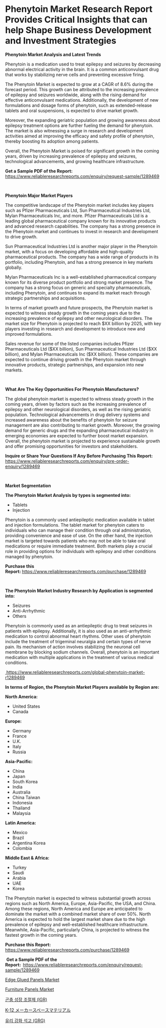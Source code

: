 <p><h1>Phenytoin Market Research Report Provides Critical Insights that can help Shape Business Development and Investment Strategies</h1></p><p><strong>Phenytoin Market Analysis and Latest Trends</strong></p>
<p><p>Phenytoin is a medication used to treat epilepsy and seizures by decreasing abnormal electrical activity in the brain. It is a common anticonvulsant drug that works by stabilizing nerve cells and preventing excessive firing.</p><p>The Phenytoin Market is expected to grow at a CAGR of 8.6% during the forecast period. This growth can be attributed to the increasing prevalence of epilepsy and seizures worldwide, along with the rising demand for effective anticonvulsant medications. Additionally, the development of new formulations and dosage forms of phenytoin, such as extended-release tablets and oral suspensions, is expected to drive market growth.</p><p>Moreover, the expanding geriatric population and growing awareness about epilepsy treatment options are further fueling the demand for phenytoin. The market is also witnessing a surge in research and development activities aimed at improving the efficacy and safety profile of phenytoin, thereby boosting its adoption among patients.</p><p>Overall, the Phenytoin Market is poised for significant growth in the coming years, driven by increasing prevalence of epilepsy and seizures, technological advancements, and growing healthcare infrastructure.</p></p>
<p><strong>Get a Sample PDF of the Report:&nbsp;</strong> <a href="https://www.reliableresearchreports.com/enquiry/request-sample/1289469">https://www.reliableresearchreports.com/enquiry/request-sample/1289469</a></p>
<p>&nbsp;</p>
<p><strong>Phenytoin Major Market Players</strong></p>
<p><p>The competitive landscape of the Phenytoin market includes key players such as Pfizer Pharmaceuticals Ltd, Sun Pharmaceutical Industries Ltd, Mylan Pharmaceuticals Inc, and more. Pfizer Pharmaceuticals Ltd is a leading global pharmaceutical company known for its innovative products and advanced research capabilities. The company has a strong presence in the Phenytoin market and continues to invest in research and development to drive growth.</p><p>Sun Pharmaceutical Industries Ltd is another major player in the Phenytoin market, with a focus on developing affordable and high-quality pharmaceutical products. The company has a wide range of products in its portfolio, including Phenytoin, and has a strong presence in key markets globally.</p><p>Mylan Pharmaceuticals Inc is a well-established pharmaceutical company known for its diverse product portfolio and strong market presence. The company has a strong focus on generic and specialty pharmaceuticals, including Phenytoin, and continues to expand its market reach through strategic partnerships and acquisitions.</p><p>In terms of market growth and future prospects, the Phenytoin market is expected to witness steady growth in the coming years due to the increasing prevalence of epilepsy and other neurological disorders. The market size for Phenytoin is projected to reach $XX billion by 2025, with key players investing in research and development to introduce new and improved formulations.</p><p>Sales revenue for some of the listed companies includes Pfizer Pharmaceuticals Ltd ($XX billion), Sun Pharmaceutical Industries Ltd ($XX billion), and Mylan Pharmaceuticals Inc ($XX billion). These companies are expected to continue driving growth in the Phenytoin market through innovative products, strategic partnerships, and expansion into new markets.</p></p>
<p>&nbsp;</p>
<p><strong>What Are The Key Opportunities For Phenytoin Manufacturers?</strong></p>
<p><p>The global phenytoin market is expected to witness steady growth in the coming years, driven by factors such as the increasing prevalence of epilepsy and other neurological disorders, as well as the rising geriatric population. Technological advancements in drug delivery systems and increased awareness about the benefits of phenytoin for seizure management are also contributing to market growth. Moreover, the growing demand for generic drugs and the expanding pharmaceutical industry in emerging economies are expected to further boost market expansion. Overall, the phenytoin market is projected to experience sustainable growth and offer promising opportunities for investors and stakeholders.</p></p>
<p><strong>Inquire or Share Your Questions If Any Before Purchasing This Report:</strong> <a href="https://www.reliableresearchreports.com/enquiry/pre-order-enquiry/1289469">https://www.reliableresearchreports.com/enquiry/pre-order-enquiry/1289469</a></p>
<p>&nbsp;</p>
<p><strong>Market Segmentation</strong></p>
<p><strong>The Phenytoin Market Analysis by types is segmented into:</strong></p>
<p><ul><li>Tablets</li><li>Injection</li></ul></p>
<p><p>Phenytoin is a commonly used antiepileptic medication available in tablet and injection formulations. The tablet market for phenytoin caters to individuals who can manage their condition through oral administration, providing convenience and ease of use. On the other hand, the injection market is targeted towards patients who may not be able to take oral medications or require immediate treatment. Both markets play a crucial role in providing options for individuals with epilepsy and other conditions managed by phenytoin.</p></p>
<p><strong>Purchase this Report:&nbsp;</strong><a href="https://www.reliableresearchreports.com/purchase/1289469">https://www.reliableresearchreports.com/purchase/1289469</a></p>
<p>&nbsp;</p>
<p><strong>The Phenytoin Market Industry Research by Application is segmented into:</strong></p>
<p><ul><li>Seizures</li><li>Anti-Arrhythmic</li><li>Others</li></ul></p>
<p><p>Phenytoin is commonly used as an antiepileptic drug to treat seizures in patients with epilepsy. Additionally, it is also used as an anti-arrhythmic medication to control abnormal heart rhythms. Other uses of phenytoin include the treatment of trigeminal neuralgia and certain types of nerve pain. Its mechanism of action involves stabilizing the neuronal cell membrane by blocking sodium channels. Overall, phenytoin is an important medication with multiple applications in the treatment of various medical conditions.</p></p>
<p><a href="https://www.reliableresearchreports.com/global-phenytoin-market-r1289469">&nbsp;https://www.reliableresearchreports.com/global-phenytoin-market-r1289469</a></p>
<p><strong>In terms of Region, the Phenytoin Market Players available by Region are:</strong></p>
<p>
    <p> <strong> North America: </strong>
        <ul>
            <li>United States</li>
            <li>Canada</li>
        </ul>
        </p> 
    <p> <strong> Europe: </strong>
        <ul>
            <li>Germany</li>
            <li>France</li>
            <li>U.K.</li>
            <li>Italy</li>
            <li>Russia</li>
        </ul>
        </p> 
    <p> <strong> Asia-Pacific: </strong>
        <ul>
            <li>China</li>
            <li>Japan</li>
            <li>South Korea</li>
            <li>India</li>
            <li>Australia</li>
            <li>China Taiwan</li>
            <li>Indonesia</li>
            <li>Thailand</li>
            <li>Malaysia</li>
        </ul>
        </p> 
    <p> <strong> Latin America: </strong>
        <ul>
            <li>Mexico</li>
            <li>Brazil</li>
            <li>Argentina Korea</li>
            <li>Colombia</li>
        </ul>
        </p> 
    <p> <strong> Middle East & Africa: </strong>
        <ul>
            <li>Turkey</li>
            <li>Saudi</li>
            <li>Arabia</li>
            <li>UAE</li>
            <li>Korea</li>
        </ul>
    </p>
    </p>
<p><p>The Phenytoin market is expected to witness substantial growth across regions such as North America, Europe, Asia-Pacific, the USA, and China. Among these regions, North America and Europe are anticipated to dominate the market with a combined market share of over 50%. North America is expected to hold the largest market share due to the high prevalence of epilepsy and well-established healthcare infrastructure. Meanwhile, Asia-Pacific, particularly China, is projected to witness the fastest growth in the coming years.</p></p>
<p><strong>Purchase this Report: </strong><a href="https://www.reliableresearchreports.com/purchase/1289469">https://www.reliableresearchreports.com/purchase/1289469</a></p>
<p>&nbsp;<strong>Get a Sample PDF of the Report:&nbsp;&nbsp;</strong><a href="https://www.reliableresearchreports.com/enquiry/request-sample/1289469">https://www.reliableresearchreports.com/enquiry/request-sample/1289469</a></p>
<p><strong></strong></p>
<p><p><a href="https://github.com/moyahfrancoestellec51j635wcx/Market-Research-Report-List-2/blob/main/edge-glued-panels-market.md">Edge Glued Panels Market</a></p><p><a href="https://github.com/mharielmesa/Market-Research-Report-List-3/blob/main/furniture-panels-market.md">Furniture Panels Market</a></p><p><a href="https://medium.com/@carolineparks354/%EA%B8%80%EB%A1%9C%EB%B2%8C-%EA%B3%A4%EC%B6%A9-%EC%84%B1%EC%9E%A5-%EC%A1%B0%EC%A0%88%EC%A0%9C-igr-%EC%8B%9C%EC%9E%A5%EC%9D%80-2024%EB%85%84%EB%B6%80%ED%84%B0-2031%EB%85%84%EA%B9%8C%EC%A7%80%EC%9D%98-%EA%B8%B0%EA%B0%84-%EB%8F%99%EC%95%88-%EC%9D%98-cagr%EB%A1%9C-%EC%84%B1%EC%9E%A5%ED%95%A0-%EA%B2%83%EC%9C%BC%EB%A1%9C-%EC%98%88%EC%B8%A1%EB%90%A9%EB%8B%88%EB%8B%A4-946d73beba8b">곤충 성장 조절제 (IGR)</a></p><p><a href="https://medium.com/@mzurpwxu46/%E3%82%B0%E3%83%AD%E3%83%BC%E3%83%90%E3%83%ABk-12%E3%83%A1%E3%83%BC%E3%82%AB%E3%83%BC%E3%82%B9%E3%83%9A%E3%83%BC%E3%82%B9%E6%9D%90%E6%96%99%E7%94%A3%E6%A5%AD-%E7%A8%AE%E9%A1%9E-%E5%BF%9C%E7%94%A8-%E5%B8%82%E5%A0%B4%E3%83%97%E3%83%AC%E3%83%BC%E3%83%A4%E3%83%BC-%E5%9C%B0%E5%9F%9F%E5%88%A5%E6%88%90%E9%95%B7%E5%88%86%E6%9E%90-%E3%81%8A%E3%82%88%E3%81%B3%E5%B0%86%E6%9D%A5%E3%82%B7%E3%83%8A%E3%83%AA%E3%82%AA-2024-2031-821d30b1e4ca">K-12 メーカースペースマテリアル</a></p><p><a href="https://medium.com/@katheengordon024/%EA%B8%80%EB%A1%9C%EB%B2%8C-%EC%9C%A0%EB%A6%AC-%EA%B0%95%ED%99%94-%EC%84%9D%EA%B3%A0-grg-%EC%8B%9C%EC%9E%A5-%EA%B7%9C%EB%AA%A8%EB%8A%94-%EC%82%B0%EC%97%85-%EC%A0%84%EB%A7%9D%EC%97%90-%EB%94%B0%EB%A5%B4%EB%A9%B4-2024%EB%85%84%EB%B6%80%ED%84%B0-2031%EB%85%84%EA%B9%8C%EC%A7%80-%EC%9D%98-%EC%97%B0%ED%8F%89%EA%B7%A0-%EC%84%B1%EC%9E%A5%EB%A5%A0-cagr-%EC%9D%84-%EA%B2%BD%ED%97%98%ED%95%A0-%EA%B2%83%EC%9C%BC%EB%A1%9C-%EC%98%88%EC%83%81%EB%90%A9%EB%8B%88%EB%8B%A4-1d98fc30a996">유리 강화 석고 (GRG)</a></p></p>